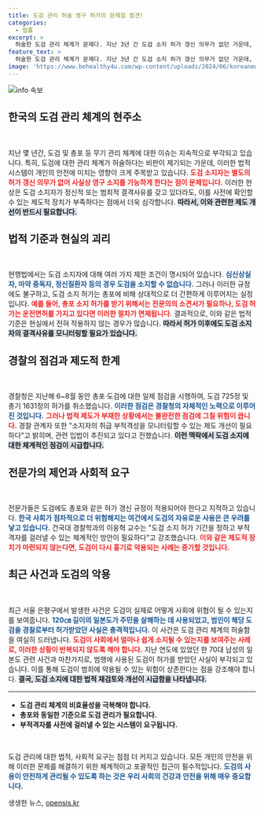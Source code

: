 ```yaml
---
title: 도검 관리 허술 영구 허가의 문제점 발견!
categories:
  - 법률
excerpt: >
  허술한 도검 관리 체계가 문제다. 지난 3년 간 도검 소지 허가 갱신 의무가 없던 가운데, 지난해 725건의 도검 허가가 취소됐다. 전문가들은 안전한 사회를 위해 도검 허가 제도의 개선이 시급하다고 지적한다.
feature_text: >
  허술한 도검 관리 체계가 문제다. 지난 3년 간 도검 소지 허가 갱신 의무가 없던 가운데, 지난해 725건의 도검 허가가 취소됐다. 전문가들은 안전한 사회를 위해 도검 허가 제도의 개선이 시급하다고 지적한다.
image: 'https://www.behealthy4u.com/wp-content/uploads/2024/06/koreanews.jpg'
---
```


<p><img src="https://www.behealthy4u.com/wp-content/uploads/2024/06/koreanews.jpg" alt="info 속보" /></p>

<h2 data-ke-size="size26">한국의 도검 관리 체계의 현주소</h2>

<p data-ke-size="size16">&nbsp;</p>

<p>지난 몇 년간, 도검 및 총포 등 무기 관리 체계에 대한 이슈는 지속적으로 부각되고 있습니다. 특히, 도검에 대한 관리 체계가 허술하다는 비판이 제기되는 가운데, 이러한 법적 시스템이 개인의 안전에 미치는 영향이 크게 주목받고 있습니다. <b><span style="color: #ee2323;">도검 소지자는 별도의 허가 갱신 의무가 없어 사실상 영구 소지를 가능하게 한다는 점이 문제입니다.</span></b> 이러한 현상은 도검 소지자가 정신적 또는 범죄적 결격사유를 갖고 있더라도, 이를 사전에 확인할 수 있는 제도적 장치가 부족하다는 점에서 더욱 심각합니다. <b><span style="background-color: #21538527;">따라서, 이와 관련한 제도 개선이 반드시 필요합니다.</span></b></p>

<h2 data-ke-size="size26">법적 기준과 현실의 괴리</h2>

<p data-ke-size="size16">&nbsp;</p>

<p>현행법에서는 도검 소지자에 대해 여러 가지 제한 조건이 명시되어 있습니다. <b><span style="color: #1a5490;">심신상실자, 마약 중독자, 정신질환자 등의 경우 도검을 소지할 수 없습니다.</span></b> 그러나 이러한 규정에도 불구하고, 도검 소지 허가는 총포에 비해 상대적으로 더 간편하게 이루어지는 실정입니다. <b><span style="color: #ee2323;">예를 들어, 총포 소지 허가를 받기 위해서는 전문의의 소견서가 필요하나, 도검 허가는 운전면허를 가지고 있다면 이러한 절차가 면제됩니다.</span></b> 결과적으로, 이와 같은 법적 기준은 현실에서 전혀 작용하지 않는 경우가 많습니다. <b><span style="background-color: #21538527;">따라서 허가 이후에도 도검 소지자의 결격사유를 모니터링할 필요가 있습니다.</span></b></p>

<h2 data-ke-size="size26">경찰의 점검과 제도적 한계</h2>

<p data-ke-size="size16">&nbsp;</p>

<p>경찰청은 지난해 6~8월 동안 총포·도검에 대한 일제 점검을 시행하여, 도검 725정 및 총기 1631정의 허가를 취소했습니다. <b><span style="color: #1a5490;">이러한 점검은 경찰청의 자체적인 노력으로 이루어진 것입니다.</span></b> <b><span style="color: #ee2323;">그러나 법적 제도가 부재한 상황에서는 불완전한 점검에 그칠 위험이 큽니다.</span></b> 경찰 관계자 또한 "소지자의 취급 부적격성을 모니터링할 수 있는 제도 개선이 필요하다"고 밝히며, 관련 입법이 추진되고 있다고 전했습니다. <b><span style="background-color: #21538527;">이런 맥락에서 도검 소지에 대한 체계적인 점검이 시급합니다.</span></b></p>

<h2 data-ke-size="size26">전문가의 제언과 사회적 요구</h2>

<p data-ke-size="size16">&nbsp;</p>

<p>전문가들은 도검에도 총포와 같은 허가 갱신 규정이 적용되어야 한다고 지적하고 있습니다. <b><span style="color: #1a5490;">한국 사회가 점차적으로 더 위험해지는 여건에서 도검의 자유로운 사용은 큰 우려를 낳고 있습니다.</span></b> 건국대 경찰학과의 이웅혁 교수는 "도검 소지 허가 기간을 정하고 부적격자를 걸러낼 수 있는 체계적인 방안이 필요하다"고 강조했습니다. <b><span style="color: #ee2323;">이와 같은 제도적 장치가 마련되지 않는다면, 도검이 다시 흉기로 악용되는 사례는 증가할 것입니다.</span></b></p>

<h2 data-ke-size="size26">최근 사건과 도검의 악용</h2>

<p data-ke-size="size16">&nbsp;</p>

<p>최근 서울 은평구에서 발생한 사건은 도검이 실제로 어떻게 사회에 위협이 될 수 있는지를 보여줍니다. <b><span style="color: #1a5490;">120㎝ 길이의 일본도가 주민을 살해하는 데 사용되었고, 범인이 해당 도검을 경찰로부터 허가받았던 사실은 충격적입니다.</span></b> 이 사건은 도검 관리 체계의 허술함을 여실히 드러냅니다. <b><span style="color: #ee2323;">도검이 사회에서 얼마나 쉽게 소지될 수 있는지를 보여주는 사례로, 이러한 상황이 반복되지 않도록 해야 합니다.</span></b> 지난 연도에 있었던 한 70대 남성의 일본도 관련 사건과 마찬가지로, 범행에 사용된 도검이 허가를 받았던 사실이 부각되고 있습니다. 이를 통해 도검이 범죄에 악용될 수 있는 위험이 상존한다는 점을 강조해야 합니다. <b><span style="background-color: #21538527;">결국, 도검 소지에 대한 법적 재검토와 개선이 시급함을 나타냅니다.</span></b></p>

<hr style="height: 1px; border: solid 0; border-color: black; margin: 1rem 0;"/>

<ul>
  <li><b>도검 관리 체계의 비효율성을 극복해야 합니다.</b></li>
  <li><b>총포와 동일한 기준으로 도검 관리가 필요합니다.</b></li>
  <li><b>부적격자를 사전에 걸러낼 수 있는 시스템이 요구됩니다.</b></li>
</ul>

<p data-ke-size="size16">&nbsp;</p>

<p>도검 관리에 대한 법적, 사회적 요구는 점점 더 커지고 있습니다. 모든 개인의 안전을 위해 이러한 문제를 해결하기 위한 체계적이고 포괄적인 접근이 필수적입니다. <b><span style="color: #1a5490;">도검의 사용이 안전하게 관리될 수 있도록 하는 것은 우리 사회의 건강과 안전을 위해 매우 중요합니다.</span></b></p>
생생한 뉴스, <a href="https://opensis.kr" rel="dofollow">opensis.kr</a>


